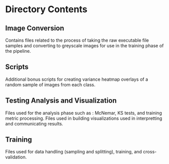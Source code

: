 # Directory Contents 

## Image Conversion
Contains files related to the process of taking the raw executable file samples and converting to greyscale images
for use in the training phase of the pipeline. 

## Scripts
Additional bonus scripts for creating variance heatmap overlays of a random sample of images from each class.

## Testing Analysis and Visualization 
Files used for the analysis phase such as : McNemar, KS tests, and training metric processing. Files used in building visualizations 
used in interpretting and communicating results.

## Training
Files used for data handling (sampling and splitting), training, and cross-validation. 
